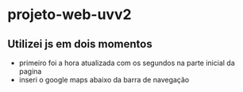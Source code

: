 # projeto-web-uvv2

## Utilizei js em dois momentos 
- primeiro foi a hora atualizada com os segundos na parte inicial da pagina 
- inseri o google maps abaixo da barra de navegação 
